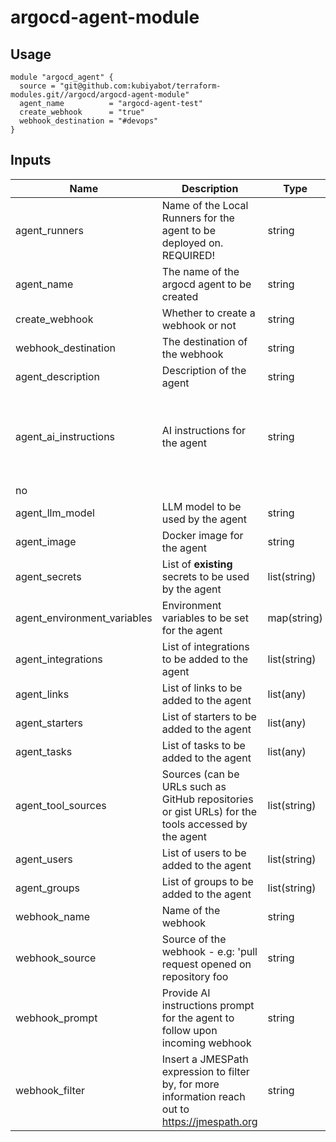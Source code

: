<!-- # create a readme in MD format with example of how to use the module:  module "kubiya_module" {
  # source = "git@github.com:kubiyabot/terraform-modules.git//argocd/argocd-agent-module?ref=DEV-949-akamai-argocd-github-use-case"
  source = "/Users/costa/Documents/kubiya/terraform-modules/argocd/argocd-agent-module/"

  agent_name          = "argocd-agent-test"
  create_webhook      = "true"
  webhook_destination = "#devops"
}
 -->

# argocd-agent-module

## Usage

```hcl
module "argocd_agent" {
  source = "git@github.com:kubiyabot/terraform-modules.git//argocd/argocd-agent-module"
  agent_name          = "argocd-agent-test"
  create_webhook      = "true"
  webhook_destination = "#devops"
}
```

<!-- note that the followong secrets should be created before  running terraform: APPROVING_USERS ARGOCD_PASSWORD 
variable "agent_name" {
  type        = string
  description = "Name of the agent"
  default     = "argocd-agent"
}
variable "agent_runners" {
  type        = string
  description = "Name of the Local Runners for the agent to be deployed on"
  default     = ""
}
variable "agent_description" {
  type        = string
  description = "Description of the agent"
  default     = "Agent for ArgoCD"
}
variable "agent_ai_instructions" {
  type        = string
  description = "AI instructions for the agent"
  default     = <<EOF
1.You are an intelligent agent able to give the diff between a live argocd app state
and a specified revision using the argocd CLI diff command and sync it when asked using the argocd CLI command.
2.you are an intelligent agent able sync  a live argocd app state and a specified revision using the argocd CLI sync command.
EOF
}
variable "agent_llm_model" {
  type        = string
  description = "LLM model to be used by the agent"
  default     = "azure/gpt-4"
}
variable "agent_image" {
  type        = string
  description = "Docker image for the agent"
  default     = "kubiya/base-agent:tools-v5"
}
variable "agent_secrets" {
  type        = list(string)
  description = "List of existing secrets to be used by the agent"
  default = [
    "ARGOCD_PASSWORD",
    "APPROVING_USERS" # Configure this secret on Kubiya web app before deploying the agent.
  ]
}
variable "agent_environment_variables" {
  type        = map(string)
  description = "Environment variables to be set for the agent"
  default = {
    LOG_LEVEL       = "INFO",
    ARGOCD_SERVER   = "argocd-server.argocd",
    ARGOCD_USERNAME = "admin",
  }
}

variable "agent_integrations" {
  type        = list(string)
  description = "List of integrations to be added to the agent"
  default     = [""]
}
variable "agent_links" {
  description = "List of links to be added to the agent"
  type        = list(any)
  default     = []
}
variable "agent_starters" {
  type        = list(any)
  description = "List of starters to be added to the agent"
  default     = []
}
variable "agent_tasks" {
  description = "List of tasks to be added to the agent"
  type        = list(any)
  default     = []
}
variable "agent_tool_sources" {
  description = "Sources (can be URLs such as GitHub repositories or gist URLs) for the tools accessed by the agent"
  type        = list(string)
  default     = [""]
}

variable "agent_users" {
  description = "List of users to be added to the agent"
  type        = list(string)
  default     = [""]
}
variable "agent_groups" {
  description = "List of groups to be added to the agent"
  type        = list(string)
  default     = ["Admin"]
}
################# Webhook Variables #################
variable "create_webhook" {
  description = "Create a webhook"
  type        = string
  default     = "false"
}
variable "webhook_name" {
  description = "Name of the webhook"
  type        = string
  default     = "github-argocd-pr-webhook"
}
variable "webhook_source" {
  description = "Source of the webhook - e.g: 'pull request opened on repository foo"
  type        = string
  default     = "Github pull request opened on repository 'deployments'"
}
variable "webhook_prompt" {
  description = "Provide AI instructions prompt for the agent to follow upon incoming webhook."
  type        = string
  default     = "Run argo diff against the following revision: {{.event.pull_request.head.ref}}"
}

variable "webhook_destination" {
  description = "Slack channel for notifications, should start with `#` or `@`."
  type        = string
  default     = "#general"
}

variable "webhook_filter" {
  description = "Insert a JMESPath expression to filter by, for more information reach out to https://jmespath.org."
  type        = string
  default     = "pull_request[?state == 'open']"
}


-->

## Inputs

| Name                | Description                                                                 | Type   | Default | Required |
|---------------------|-----------------------------------------------------------------------------|--------|---------|----------|
| agent_runners       | Name of the Local Runners for the agent to be deployed on. REQUIRED!                   | string |  ""     | yes       |
| agent_name          | The name of the argocd agent to be created                                  | string |argocd-agent| no      |
| create_webhook      | Whether to create a webhook or not                                         | string |false| no      |
| webhook_destination | The destination of the webhook                                              | string |#general| no      |
| agent_description   | Description of the agent                                                   | string |Agent for ArgoCD| no       |
| agent_ai_instructions | AI instructions for the agent                                             | string |1. You are an intelligent agent able to give the diff between a live argocd app state and a specified revision using the argocd CLI diff command and sync it when asked using the argocd CLI command <br>  2. you are an intelligent agent able sync  a live argocd app state and a specified revision using the argocd CLI sync command.
| no       |
| agent_llm_model     | LLM model to be used by the agent                                          | string |azure/gpt-4| no       |
| agent_image         | Docker image for the agent                                                  | string |kubiya/base-agent:tools-v5| no       |
| agent_secrets       | List of **existing** secrets to be used by the agent                           | list(string) | ARGOCD_PASSWORD, APPROVING_USERS | yes       |
| agent_environment_variables | Environment variables to be set for the agent                      | map(string) |LOG_LEVEL,ARGOCD_SERVER,ARGOCD_USERNAME| yes       |
| agent_integrations  | List of integrations to be added to the agent                              | list(string) |   [""]    | no       |
| agent_links         | List of links to be added to the agent                                      | list(any) |[]| no       |
| agent_starters      | List of starters to be added to the agent                                   | list(any) |[]| no       |
| agent_tasks         | List of tasks to be added to the agent                                      | list(any) |  []   | no       |
| agent_tool_sources  | Sources (can be URLs such as GitHub repositories or gist URLs) for the tools accessed by the agent | list(string) |[""]| no       |
| agent_users         | List of users to be added to the agent                                      | list(string) |""| no       |
| agent_groups        | List of groups to be added to the agent                                     | list(string) |Admin| yes       |
| webhook_name        | Name of the webhook                                                         | string |github-argocd-pr-webhook| no       |
| webhook_source      | Source of the webhook - e.g: 'pull request opened on repository foo         | string |Github pull request opened on repository 'deployments'| no       |
| webhook_prompt      | Provide AI instructions prompt for the agent to follow upon incoming webhook | string |Run argo diff against the following revision: {{.event.pull_request.head.ref}}| no       |
| webhook_filter      | Insert a JMESPath expression to filter by, for more information reach out to https://jmespath.org | string |pull_request[?state == 'open']| no       |
